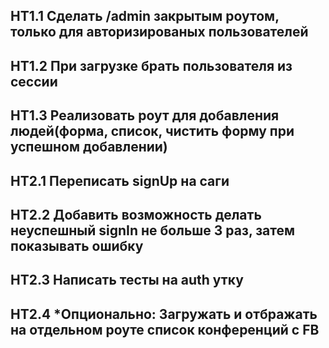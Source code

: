 ## HT1.1 Сделать /admin закрытым роутом, только для авторизированых пользователей
## HT1.2 При загрузке брать пользователя из сессии
## HT1.3 Реализовать роут для добавления людей(форма, список, чистить форму при успешном добавлении)

## HT2.1 Переписать signUp на саги
## HT2.2 Добавить возможность делать неуспешный signIn не больше 3 раз, затем показывать ошибку 
## HT2.3 Написать тесты на auth утку
## HT2.4 *Опционально: Загружать и отбражать на отдельном роуте список конференций с FB
